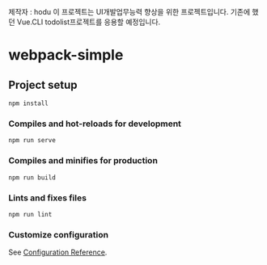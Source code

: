 제작자 : hodu
이 프로젝트는 UI개발업무능력 향상을 위한 프로젝트입니다.
기존에 했던 Vue.CLI todolist프로젝트를 응용할 예정입니다.

# webpack-simple

## Project setup
```
npm install
```

### Compiles and hot-reloads for development
```
npm run serve
```

### Compiles and minifies for production
```
npm run build
```

### Lints and fixes files
```
npm run lint
```

### Customize configuration
See [Configuration Reference](https://cli.vuejs.org/config/).
